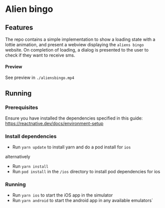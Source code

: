 # Alien bingo

## Features

The repo contains a simple implementation to show a loading state with a lottie animation,
and present a webview displaying the `aliens bingo` website.
On completion of loading, a dialog is presented to the user to check if they want to receive sms.

#### Preview

See preview in `./aliensbingo.mp4`

## Running

### Prerequisites

Ensure you have installed the dependencies specified in this guide: https://reactnative.dev/docs/environment-setup

### Install dependencies

- Run `yarn update` to install yarn and do a pod install for `ios`

alternatively

- Run `yarn install`
- Run `pod install` in the `/ios` directory to install pod dependencies for ios

### Running

- Run `yarn ios` to start the iOS app in the simulator
- Run `yarn android` to start the android app in any available emulators`
